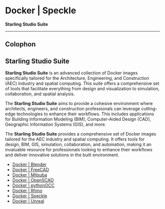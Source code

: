 # Docker | Speckle

**Starling Studio Suite**

---

## Colophon

## Starling Studio Suite

**Starling Studio Suite** is an advanced collection of Docker images specifically tailored for the Architecture, Engineering, and Construction (AEC) industry and spatial computing. This suite offers a comprehensive set of tools that facilitate everything from design and visualization to simulation, collaboration, and spatial analysis.

The **Starling Studio Suite** aims to provide a cohesive environment where architects, engineers, and construction professionals can leverage cutting-edge technologies to enhance their workflows. This includes applications for Building Information Modeling (BIM), Computer-Aided Design (CAD), Geographic Information Systems (GIS), and more.

The **Starling Studio Suite** provides a comprehensive set of Docker images tailored for the AEC industry and spatial computing. It offers tools for design, BIM, GIS, simulation, collaboration, and automation, making it an invaluable resource for professionals looking to enhance their workflows and deliver innovative solutions in the built environment.

- [Docker | Blender](https://github.com/starling-cloud/docker-blender)
- [Docker | FreeCAD](https://github.com/starling-cloud/docker-freecad)
- [Docker | Mitsuba](https://github.com/starling-cloud/docker-mitsuba)
- [Docker | OpenSCAD](https://github.com/starling-cloud/docker-openscad)
- [Docker | pythonOCC](https://github.com/starling-cloud/docker-pythonocc)
- [Docker | Rhino](https://github.com/starling-cloud/docker-rhino)
- [Docker | Speckle](https://github.com/starling-cloud/docker-speckle)
- [Docker | Unreal](https://github.com/starling-cloud/docker-unreal)
